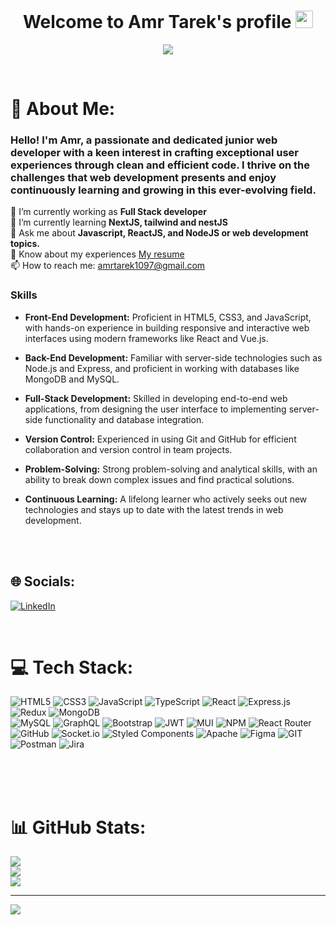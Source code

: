 
<h1 align="center">Welcome to Amr Tarek's profile <img src="https://media.giphy.com/media/hvRJCLFzcasrR4ia7z/giphy.gif" width="28"></h1>

<p align="center">
<a href="https://github.com/DenverCoder1/readme-typing-svg"><img src="https://readme-typing-svg.herokuapp.com?font=Fira+Code&weight=800&size=22&pause=1500&center=true&vCenter=true&width=435&lines=Full-stack+web+developer+;Where+there's+a+will%2C+there's+a+way"></a>
</p> 
<br>

# 💫 About Me:
### Hello! I'm Amr, a passionate and dedicated junior web developer with a keen interest in crafting exceptional user experiences through clean and efficient code. I thrive on the challenges that web development presents and enjoy continuously learning and growing in this ever-evolving field.
🔭 I’m currently working as **Full Stack developer** <br>
🌱 I’m currently learning **NextJS, tailwind and nestJS**<br>
💬 Ask me about **Javascript, ReactJS, and NodeJS or web development topics.**<br>
📄 Know about my experiences [My resume](https://drive.google.com/file/d/1VB2HI8A39tkfnq2s_v3k7p9zjv0FQebQ/view?usp=drive_link)<br>
📫 How to reach me: amrtarek1097@gmail.com <br>

### Skills

- **Front-End Development:** Proficient in HTML5, CSS3, and JavaScript, with hands-on experience in building responsive and interactive web interfaces using modern frameworks like React and Vue.js.
- **Back-End Development:** Familiar with server-side technologies such as Node.js and Express, and proficient in working with databases like MongoDB and MySQL.
- **Full-Stack Development:** Skilled in developing end-to-end web applications, from designing the user interface to implementing server-side functionality and database integration.
- **Version Control:** Experienced in using Git and GitHub for efficient collaboration and version control in team projects.
- **Problem-Solving:** Strong problem-solving and analytical skills, with an ability to break down complex issues and find practical solutions.
- **Continuous Learning:** A lifelong learner who actively seeks out new technologies and stays up to date with the latest trends in web development.
  
  <br>
  <br>
	
## 🌐 Socials:
[![LinkedIn](https://img.shields.io/badge/LinkedIn-%230077B5.svg?logo=linkedin&logoColor=white)](https://linkedin.com/in/amr-tarek1010) 

<br>
	
# 💻 Tech Stack:
![HTML5](https://img.shields.io/badge/html5-%23E34F26.svg?style=flat&logo=html5&logoColor=white) 
![CSS3](https://img.shields.io/badge/css3-%231572B6.svg?style=flat&logo=css3&logoColor=white) 
![JavaScript](https://img.shields.io/badge/javascript-%23323330.svg?style=flat&logo=javascript&logoColor=%23F7DF1E) 
![TypeScript](https://img.shields.io/badge/typescript-%23007ACC.svg?style=flat&logo=typescript&logoColor=white) 
![React](https://img.shields.io/badge/react-%2320232a.svg?style=flat&logo=react&logoColor=%2361DAFB) 
![Express.js](https://img.shields.io/badge/express.js-%23404d59.svg?style=flat&logo=express&logoColor=%2361DAFB) 
![Redux](https://img.shields.io/badge/redux-%23593d88.svg?style=flat&logo=redux&logoColor=white) 
![MongoDB](https://img.shields.io/badge/MongoDB-%234ea94b.svg?style=flat&logo=mongodb&logoColor=white) 	
![MySQL](https://img.shields.io/badge/mysql-%2300f.svg?style=flat&logo=mysql&logoColor=white) 
![GraphQL](https://img.shields.io/badge/-GraphQL-E10098?style=flat&logo=graphql&logoColor=white) 
![Bootstrap](https://img.shields.io/badge/bootstrap-%23563D7C.svg?style=flat&logo=bootstrap&logoColor=white) 
![JWT](https://img.shields.io/badge/JWT-black?style=flat&logo=JSON%20web%20tokens) 
![MUI](https://img.shields.io/badge/MUI-%230081CB.svg?style=flat&logo=material-ui&logoColor=white) 
![NPM](https://img.shields.io/badge/NPM-%23000000.svg?style=flat&logo=npm&logoColor=white) 
![React Router](https://img.shields.io/badge/React_Router-CA4245?style=flat&logo=react-router&logoColor=white) 
![GitHub](https://img.shields.io/badge/GitHub-%23121011.svg?style=flat&logo=github&logoColor=white) 
![Socket.io](https://img.shields.io/badge/Socket.io-black?style=flat&logo=socket.io&badgeColor=010101) 
![Styled Components](https://img.shields.io/badge/styled--components-DB7093?style=flat&logo=styled-components&logoColor=white)
![Apache](https://img.shields.io/badge/apache-%23D42029.svg?style=flat&logo=apache&logoColor=white) 
![Figma](https://img.shields.io/badge/figma-%23F24E1E.svg?style=flat&logo=figma&logoColor=white) 
![GIT](https://img.shields.io/badge/Git-fc6d26?style=flat&logo=git&logoColor=white) 
![Postman](https://img.shields.io/badge/Postman-FF6C37?style=flat&logo=postman&logoColor=white) 
![Jira](https://img.shields.io/badge/jira-%230A0FFF.svg?style=flat&logo=jira&logoColor=white)

 <br>
  <br>
  <br>


# 📊 GitHub Stats:
![](https://github-readme-stats.vercel.app/api?username=AmrTarek1097&theme=radical&hide_border=true&include_all_commits=false&count_private=false)<br/>
![](https://github-readme-streak-stats.herokuapp.com/?user=AmrTarek1097&theme=radical&hide_border=true)<br/>
![](https://github-readme-stats.vercel.app/api/top-langs/?username=AmrTarek1097&theme=radical&hide_border=true&include_all_commits=false&count_private=false&layout=compact)

---
[![](https://visitcount.itsvg.in/api?id=AmrTarek1097&icon=0&color=1)](https://visitcount.itsvg.in)

<!-- Proudly created with GPRM ( https://gprm.itsvg.in ) -->
